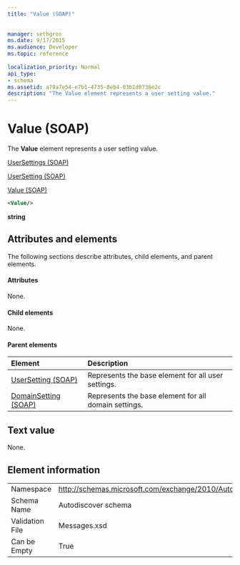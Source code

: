 ```yaml
---
title: "Value (SOAP)"
 
 
manager: sethgros
ms.date: 9/17/2015
ms.audience: Developer
ms.topic: reference
 
localization_priority: Normal
api_type:
- schema
ms.assetid: a79a7e54-e7b1-4735-8eb4-03b1d0738e2c
description: "The Value element represents a user setting value."
---
```


# Value (SOAP)

The **Value** element represents a user setting value. 
  
[UserSettings (SOAP)](usersettings-soap.md)
  
[UserSetting (SOAP)](usersetting-soap.md)
  
[Value (SOAP)](value-soap.md)
  
```XML
<Value/>
```

 **string**
## Attributes and elements

The following sections describe attributes, child elements, and parent elements.
  
#### Attributes

None.
  
#### Child elements

None.
  
#### Parent elements

|**Element**|**Description**|
|:-----|:-----|
|[UserSetting (SOAP)](usersetting-soap.md) <br/> |Represents the base element for all user settings.  <br/> |
|[DomainSetting (SOAP)](domainsetting-soap.md) <br/> |Represents the base element for all domain settings.  <br/> |
   
## Text value

None.
  
## Element information

|||
|:-----|:-----|
|Namespace  <br/> |http://schemas.microsoft.com/exchange/2010/Autodiscover  <br/> |
|Schema Name  <br/> |Autodiscover schema  <br/> |
|Validation File  <br/> |Messages.xsd  <br/> |
|Can be Empty  <br/> |True  <br/> |
   

